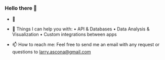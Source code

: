 ### Hello there 👋

- 🌱

- 💬 Things I can help you with:
  • API & Databases
  • Data Analysis & Visualization
  • Custom integrations between apps

- 📫 How to reach me:
Feel free to send me an email with any request or questions to larry.ascona@gmail.com
